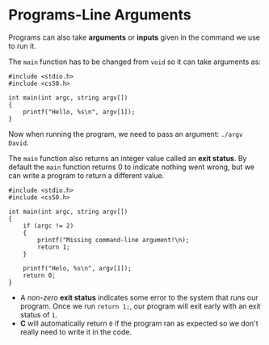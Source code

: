 # Programs-Line Arguments

Programs can also take **arguments** or **inputs** given in the command we use to run it.

The `main` function has to be changed from `void` so it can take arguments as:

```
#include <stdio.h>
#include <cs50.h>

int main(int argc, string argv[])
{
    printf("Hello, %s\n", argv[1]);
}
```

Now when running the program, we need to pass an argument: `./argv David`.

The `main` function also returns an integer value called an **exit status**. By default the `main` function returns 0 to indicate nothing went wrong, but we can write a program to return a different value.

```
#include <stdio.h>
#include <cs50.h>

int main(int argc, string argv[])
{
    if (argc != 2)
    {
        printf("Missing command-line argument!\n);
        return 1;
    }

    printf("Helo, %s\n", argv[1]);
    return 0;
}
```

- A _non-zero_ **exit status** indicates some error to the system that runs our program. Once we run `return 1;`, our program will exit early with an exit status of `1`.
- **C** will automatically return `0` if the program ran as expected so we don't really need to write it in the code.
